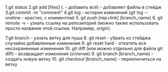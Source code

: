 1.git status
2.git add [files] (. - добавить всё) - добавляет файлы в стейдж
3.git commit -m "comment"
4.git log - история изменений (git log --oneline - крастко, с комментом) 5. git push [rep+link] [branch_name] 6. git remote -v - узнать ссылку на репозиторий (можно также использовать просто название этой ссылки. Например, origin).

7.git branch - узнать ветку для пуша 8. git reset - убрать из стейджа случайно добавленные изменения 9. git reset hard - откатить все несохраненные изменения 10. git diff (или можно отдельно для файла git diff) - возвращает изменения (отличия) 9. git branch [branch_name] - создать новую ветку 10. git checkout [branch_name] - переключиться на ветку
